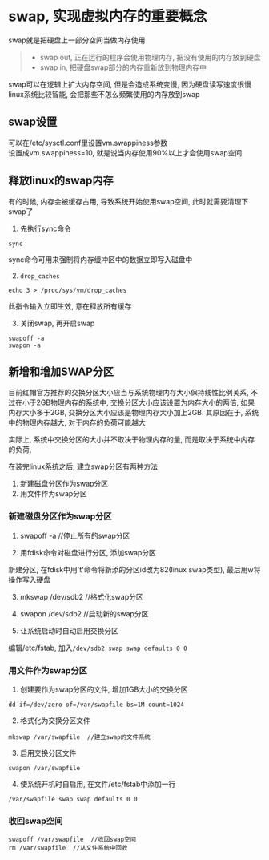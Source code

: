 # swap, 实现虚拟内存的重要概念

swap就是把硬盘上一部分空间当做内存使用 <br/>
> + swap out, 正在运行的程序会使用物理内存, 把没有使用的内存放到硬盘
> + swap in, 把硬盘swap部分的内存重新放到物理内存中

swap可以在逻辑上扩大内存空间, 但是会造成系统变慢, 因为硬盘读写速度很慢 <br/>
linux系统比较智能, 会把那些不怎么频繁使用的内存放到swap <br/>

## swap设置

可以在/etc/sysctl.conf里设置vm.swappiness参数<br/>
设置成vm.swappiness=10, 就是说当内存使用90%以上才会使用swap空间<br/>

## 释放linux的swap内存

有的时候, 内存会被缓存占用, 导致系统开始使用swap空间, 此时就需要清理下swap了<br/>

1. 先执行sync命令
```
sync  
```

sync命令可用来强制将内存缓冲区中的数据立即写入磁盘中<br/>

2. `drop_caches`
```
echo 3 > /proc/sys/vm/drop_caches  
```
此指令输入立即生效, 意在释放所有缓存

3. 关闭swap, 再开启swap
```
swapoff -a
swapon -a
```

## 新增和增加SWAP分区

目前红帽官方推荐的交换分区大小应当与系统物理内存大小保持线性比例关系, 不过在小于2GB物理内存的系统中, 交换分区大小应该设置为内存大小的两倍, 如果内存大小多于2GB, 交换分区大小应该是物理内存大小加上2GB. 其原因在于, 系统中的物理内存越大, 对于内存的负荷可能越大

实际上, 系统中交换分区的大小并不取决于物理内存的量, 而是取决于系统中内存的负荷, 

在装完linux系统之后, 建立swap分区有两种方法
1. 新建磁盘分区作为swap分区
2. 用文件作为swap分区

### 新建磁盘分区作为swap分区

1. swapoff -a  //停止所有的swap分区

2. 用fdisk命令对磁盘进行分区, 添加swap分区

新建分区, 在fdisk中用't'命令将新添的分区id改为82(linux swap类型), 最后用w将操作写入硬盘

3. mkswap /dev/sdb2  //格式化swap分区

4. swapon /dev/sdb2  //启动新的swap分区

5. 让系统启动时自动启用交换分区

编辑/etc/fstab, 加入`/dev/sdb2 swap swap defaults 0 0`

### 用文件作为swap分区

1. 创建要作为swap分区的文件, 增加1GB大小的交换分区
```
dd if=/dev/zero of=/var/swapfile bs=1M count=1024
```
2. 格式化为交换分区文件
```
mkswap /var/swapfile  //建立swap的文件系统
```
3. 启用交换分区文件
```
swapon /var/swapfile
```
4. 使系统开机时自启用, 在文件/etc/fstab中添加一行
```
/var/swapfile swap swap defaults 0 0
```

### 收回swap空间

```
swapoff /var/swapfile  //收回swap空间
rm /var/swapfile  //从文件系统中回收
```
